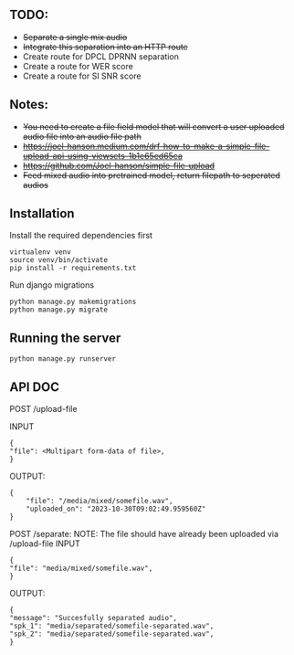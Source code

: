 ## TODO:

- ~~Separate a single mix audio~~
- ~~Integrate this separation into an HTTP route~~
- Create route for DPCL DPRNN separation
- Create a route for WER score
- Create a route for SI SNR score

## Notes:

- ~~You need to create a file field model that will convert a user uploaded audio file into an audio file path~~
- ~~https://joel-hanson.medium.com/drf-how-to-make-a-simple-file-upload-api-using-viewsets-1b1e65ed65ca~~
- ~~https://github.com/Joel-hanson/simple-file-upload~~
- ~~Feed mixed audio into pretrained model, return filepath to seperated audios~~

## Installation

Install the required dependencies first

```
virtualenv venv
source venv/bin/activate
pip install -r requirements.txt
```

Run django migrations

```
python manage.py makemigrations
python manage.py migrate
```

## Running the server

```
python manage.py runserver
```

## API DOC

POST /upload-file

INPUT

```
{
"file": <Multipart form-data of file>,
}
```

OUTPUT:

```
{
    "file": "/media/mixed/somefile.wav",
    "uploaded_on": "2023-10-30T09:02:49.959560Z"
}
```

POST /separate:
NOTE: The file should have already been uploaded via /upload-file
INPUT

```
{
"file": "media/mixed/somefile.wav",
}
```

OUTPUT:

```
{
"message": "Succesfully separated audio",
"spk_1": "media/separated/somefile-separated.wav",
"spk_2": "media/separated/somefile-separated.wav",
}
```
